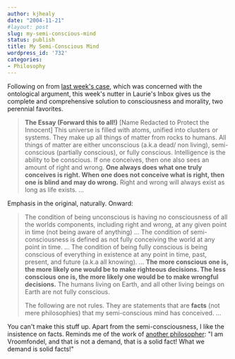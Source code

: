 ```yaml
---
author: kjhealy
date: "2004-11-21"
#layout: post
slug: my-semi-conscious-mind
status: publish
title: My Semi-Conscious Mind
wordpress_id: '732'
categories:
- Philosophy
---
```


Following on from [last week's case](http://www.crookedtimber.org/archives/002867.html), which was concerned with the ontological argument, this week's nutter in Laurie's Inbox gives us the complete and comprehensive solution to consciousness and morality, two perennial favorites.

> **The Essay (Forward this to all!)**
>  [Name Redacted to Protect the Innocent]
>  This universe is filled with atoms, unified into clusters or systems. They make up all things of matter from rocks to humans. All things of matter are either unconscious (a.k.a dead/ non living), semi- conscious (partially conscious), or fully conscious. Intelligence is the ability to be conscious. If one conceives, then one also sees an amount of right and wrong. **One always does what one truly conceives is right. When one does not conceive what is right, then one is blind and may do wrong.** Right and wrong will always exist as long as life exists. ...

Emphasis in the original, naturally. Onward:

> The condition of being unconscious is having no consciousness of all the worlds components, including right and wrong, at any given point in time (not being aware of anything) ... The condition of semi-consciousness is defined as not fully conceiving the world at any point in time. ... The condition of being fully conscious is being conscious of everything in existence at any point in time, past, present, and future (a.k.a all knowing). ... **The more conscious one is, the more likely one would be to make righteous decisions. The less conscious one is, the more likely one would be to make wrongful decisions.** The humans living on Earth, and all other living beings on Earth are not fully conscious.
>
> The following are not rules. They are statements that are **facts** (not mere philosophies) that my semi-conscious mind has conceived. ...

You can't make this stuff up. Apart from the semi-consciousness, I like the insistence on facts. Reminds me of the work of [another philosopher](http://hitch14.tripod.com/chapter_25.htm): "I am Vroomfondel, and that is not a demand, that is a solid fact! What we demand is solid facts!"
